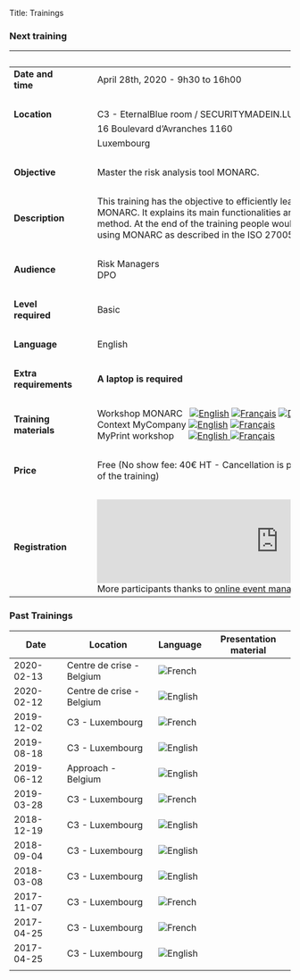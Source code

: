 Title: Trainings

<style>
table {
    width:100%;
}
</style>

### Next training

|&nbsp;|||
|:--|--|--|
|**Date and time**|| April 28th, 2020 - 9h30 to 16h00|
|&nbsp;|  ||
|**Location**|&nbsp;&nbsp;&nbsp;|C3 - EternalBlue room / SECURITYMADEIN.LU|
|             |                  |16 Boulevard d’Avranches 1160|
|             |                  |Luxembourg|
|&nbsp;|  |  |
|**Objective**||Master the risk analysis tool MONARC.|
|&nbsp;|  |  |
|**Description**||This training has the objective to efficiently learn the use of the risk assessment tool MONARC. It explains its main functionalities and the different steps of the associated method. At the end of the training people would be able to conduct a risk analysis using MONARC as described in the ISO 27005.|
|&nbsp;|  |  |
|**Audience**||Risk Managers <br> DPO|
|&nbsp;|  |  |
|**Level required**||Basic|
|&nbsp;|  |  |
|**Language**|| English |
|&nbsp;|  |  |
|**Extra requirements**||**A laptop is required**|
|&nbsp;|  |  |
|**Training materials**||Workshop MONARC &nbsp; [![English][en]](/assets/files/monarc-training/en/Formation_V2-MONARC_Env1.1.pdf) [![Français][fr]](/assets/files/monarc-training/fr/Formation_V2-MONARC_Fr.pdf) [![Dutch][nl]](/assets/files/monarc-training/nl/Formation_V2-MONARC_NL.pdf)<br/>Context MyCompany [![English][en]](/assets/files/monarc-training/en/Context_MyCompany_en_v1.0.pdf) [![Français][fr]](/assets/files/monarc-training/fr/Context_MyCompany_fr_v1.1.pdf)<br/>MyPrint workshop &nbsp;&nbsp;&nbsp;&nbsp;&nbsp;<a href="/assets/files/monarc-training/en/MyPrintEN.json" download>![English][en] <a href="/assets/files/monarc-training/fr/MyPrintFR.json" download>![Français][fr]
|&nbsp;|  |  |
|**Price**||Free (No show fee: 40€ HT - Cancellation is possible up to 48 hours before the start of the training) |
|&nbsp;|  |  |
|**Registration** |   | <script type="text/javascript" src="https://www.xing-events.com/resources/js/amiandoExport.js"></script><iframe src="https://VODXDDK-modules.xing-events.com/VODXDDK.html?viewType=iframe&distributionChannel=CHANNEL_IFRAME&language=en&useDefaults=false&resizeIFrame=true" frameborder="0" width="650px" id="_amiandoIFrame3806799"><p>This page requires frame support. Please use a frame compatible browser to see the ticket sales module.</p><p> Try out the <a href="https://en.xing-events.com/">online event registration system</a> from XING Events.</p></iframe>More participants thanks to <a href="https://en.xing-events.com?viralRefId=VODXDDK&utm_campaign=ev-VODXDDK&utm_medium=viral&utm_source=EventWebsite&utm_content=TextLinkBottom&utm_term=text-link" target="_blank" alt="XING Events" title="XING Events">online event management solutions</a> from XING Events.|

### Past Trainings


| Date       | Location                      | Language         | Presentation material  |
|------------| ----------------------------- | ---------------- | ---------------------- |
| 2020-02-13 | Centre de crise - Belgium     | ![French][fr]    |                        |
| 2020-02-12 | Centre de crise - Belgium     | ![English][en]   | [<i class="fa fa-file-pdf-o" style="color:red" aria-hidden="true"></i>](/assets/files/trainings/2020-02-12_MONARC-training.pdf) |
| 2019-12-02 | C3 - Luxembourg               | ![French][fr]    |                        |
| 2019-08-18 | C3 - Luxembourg               | ![English][en]   |                        |
| 2019-06-12 | Approach - Belgium            | ![English][en]   |                        |
| 2019-03-28 | C3 - Luxembourg               | ![French][fr]    |                        |
| 2018-12-19 | C3 - Luxembourg               | ![English][en]   |                        |
| 2018-09-04 | C3 - Luxembourg               | ![English][en]   |                        |
| 2018-03-08 | C3 - Luxembourg               | ![English][en]   |                        |
| 2017-11-07 | C3 - Luxembourg               | ![French][fr]    |                        |
| 2017-04-25 | C3 - Luxembourg               | ![French][fr]    |                        |
| 2017-04-25 | C3 - Luxembourg               | ![English][en]   |                        |
|            |                               |                  |                        |




[en]: /assets/images/gb.svg "English"
[fr]: /assets/images/fr.svg "Français"
[nl]: /assets/images/nl.svg "Dutch"
